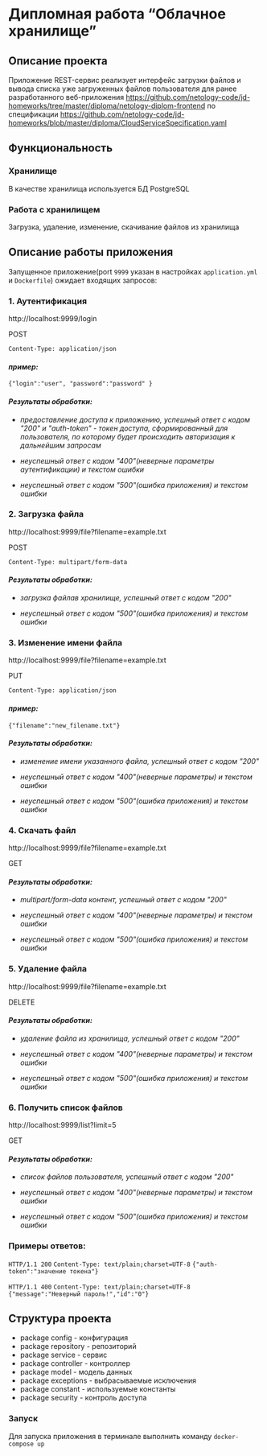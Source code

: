 # Дипломная работа “Облачное хранилище”

## Описание проекта

Приложение REST-сервис реализует интерфейс загрузки файлов и вывода списка уже загруженных файлов пользователя 
для ранее разработанного веб-приложения https://github.com/netology-code/jd-homeworks/tree/master/diploma/netology-diplom-frontend
по спецификации https://github.com/netology-code/jd-homeworks/blob/master/diploma/CloudServiceSpecification.yaml

## Функциональность

### Хранилище

В качестве хранилища используется БД PostgreSQL

### Работа с хранилищем

Загрузка, удаление, изменение, скачивание файлов из хранилища

## Описание работы приложения

Запущенное приложение(port `9999` указан в настройках `application.yml` и `Dockerfile`) ожидает входящих запросов:

### 1. Аутентификация

http://localhost:9999/login 

POST

`Content-Type: application/json`

#### *пример:*

`{"login":"user",
  "password":"password"
}`

#### *Результаты обработки:*

+ *предоставление доступа к приложению, успешный ответ с кодом "200" и "auth-token" - токен доступа, сформированный для пользователя, по которому будет происходить авторизация к дальнейшим запросам*

+ *неуспешный ответ с кодом "400"(неверные параметры аутентификации) и текстом ошибки*

+ *неуспешный ответ с кодом "500"(ошибка приложения) и текстом ошибки*

### 2. Загрузка файла

http://localhost:9999/file?filename=example.txt

POST

`Content-Type: multipart/form-data`

#### *Результаты обработки:*

+ *загрузка файлав хранилище, успешный ответ с кодом "200"*

+ *неуспешный ответ с кодом "500"(ошибка приложения) и текстом ошибки*

### 3. Изменение имени файла

http://localhost:9999/file?filename=example.txt

PUT

`Content-Type: application/json`

#### *пример:*

`{"filename":"new_filename.txt"}`

#### *Результаты обработки:*

+ *изменение имени указанного файла, успешный ответ с кодом "200"*

+ *неуспешный ответ с кодом "400"(неверные параметры) и текстом ошибки*

+ *неуспешный ответ с кодом "500"(ошибка приложения) и текстом ошибки*

### 4. Скачать файл

http://localhost:9999/file?filename=example.txt

GET

#### *Результаты обработки:*

+ *multipart/form-data контент, успешный ответ с кодом "200"*

+ *неуспешный ответ с кодом "400"(неверные параметры) и текстом ошибки*

+ *неуспешный ответ с кодом "500"(ошибка приложения) и текстом ошибки*

### 5. Удаление файла

http://localhost:9999/file?filename=example.txt

DELETE

#### *Результаты обработки:*

+ *удаление файла из хранилища, успешный ответ с кодом "200"*

+ *неуспешный ответ с кодом "400"(неверные параметры) и текстом ошибки*

+ *неуспешный ответ с кодом "500"(ошибка приложения) и текстом ошибки*

### 6. Получить список файлов

http://localhost:9999/list?limit=5

GET

#### *Результаты обработки:*

+ *список файлов пользователя, успешный ответ с кодом "200"*

+ *неуспешный ответ с кодом "400"(неверные параметры) и текстом ошибки*

+ *неуспешный ответ с кодом "500"(ошибка приложения) и текстом ошибки*


### Примеры ответов:

`HTTP/1.1 200`
`Content-Type: text/plain;charset=UTF-8`
`{"auth-token":"значение токена"}`

`HTTP/1.1 400` 
`Content-Type: text/plain;charset=UTF-8`
`{"message":"Неверный пароль!","id":"0"}`


## Структура проекта

+ package config        - конфигурация
+ package repository    - репозиторий
+ package service       - сервис
+ package controller    - контроллер
+ package model         - модель данных
+ package exceptions    - выбрасываемые исключения
+ package constant      - используемые константы
+ package security      - контроль доступа

### Запуск

Для запуска приложения в терминале выполнить команду `docker-compose up`
